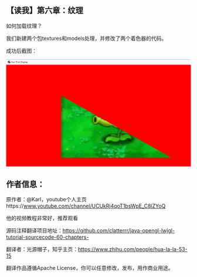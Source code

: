 ## 【读我】第六章：纹理

如何加载纹理？

我们新建两个包textures和models处理，并修改了两个着色器的代码。

成功后截图：

![image text](test.png)

## 作者信息：

原作者：@Karl，youtube个人主页https://www.youtube.com/channel/UCUkRj4qoT1bsWpE_C8lZYoQ

他的视频教程非常好，推荐观看

源码注释翻译项目地址：https://github.com/clatterrr/java-opengl-lwjgl-tutorial-sourcecode-60-chapters-

翻译者：光源帽子，知乎主页：https://www.zhihu.com/people/hua-la-la-53-15

翻译作品遵循Apache License，你可以任意修改，发布，用作商业用途。
